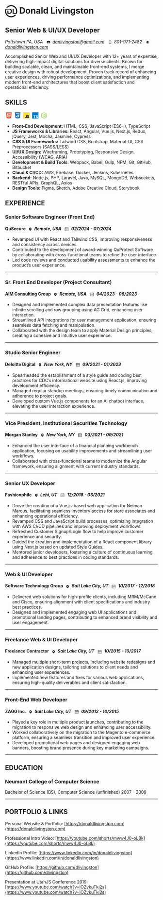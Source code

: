 # <img style="max-width: 40px; vertical-align: middle;" width="40" height="40" src="icons/DL-logo-black-trans.png" alt="DL Logo" /> Donald Livingston

## Senior Web & UI/UX Developer
_Pottstown PA, USA <img style="max-width: 12px; vertical-align: middle; margin: 0 0.25rem 0 0.5rem;" width="12" height="12" src="icons/email.svg" alt="Email: " /> donlivingston@gmail.com <img style="max-width: 12px; vertical-align: middle; margin: 0 0.25rem 0 0.5rem;" width="12" height="12" src="icons/phone.svg" alt="Phone: " /> 801-971-2482 <img style="max-width: 12px; vertical-align: middle; margin: 0 0.25rem 0 0.5rem;" width="12" height="12" src="icons/website.svg" alt="Website: " /> [donaldlivingston.com](https://donaldlivingston.com)_  

Accomplished Senior Web and UI/UX Developer with 12+ years of expertise, delivering high-impact digital solutions for diverse clients. Known for building scalable, clean, and maintainable front-end systems, I merge creative design with robust development. Proven track record of enhancing user experiences, driving performance optimizations, and implementing modern front-end architectures that boost client satisfaction and operational efficiency.  

## SKILLS

<div class="skills"><div class="icon-col">
<img style="max-width: 25px; vertical-align: middle;" width="25" height="25" src="icons/html.svg" alt="HTML" />
<img style="max-width: 25px; vertical-align: middle;" width="25" height="25" src="icons/css.svg" alt="CSS" />
<img style="max-width: 25px; vertical-align: middle;" width="25" height="25" src="icons/js.svg" alt="JavaScript" />
<img style="max-width: 25px; vertical-align: middle;" width="25" height="25" src="icons/ts.svg" alt="TypeScript" />
<img style="max-width: 25px; vertical-align: middle;" width="25" height="25" src="icons/nodejs.svg" alt="Node.js" />
</div><div class="skill-col">

* __Front-End Development:__ HTML, CSS, JavaScript (ES6+), TypeScript  
* __JS Frameworks & Libraries:__ React, Angular, Vue.js, Next.js, Redux, jQuery, Jest, Mocha, Jasmine, Cypress
* __CSS & UI Frameworks:__ Tailwind CSS, Bootstrap, Material-UI, CSS Preprocessors (SASS/LESS)  
* __UI/UX Design:__ Wireframing, Prototyping, Responsive Design, Accessibility (WCAG, ARIA)  
* __Development & Build Tools:__ Webpack, Babel, Gulp, NPM, Git, GitHub, Bitbucket    
* __Cloud & CI/CD:__ AWS, Firebase, Docker, Jenkins, Kubernetes
* __Backend:__ Node.js, PHP, Laravel, Java, MySQL, MongoDB, Websockets, RESTful APIs, GraphQL, Axios
* __Design Tools:__ Figma, Sketch, Adobe Creative Cloud, Storybook  

</div></div>

## EXPERIENCE  
<div class="experience">

### Senior Software Engineer (Front End)

#### QuSecure <img style="max-width: 12px; vertical-align: middle; margin: 0 0.25rem  0 0.375rem" width="12" height="12" src="icons/location.svg" alt="Location: " /> _Remote, USA_ <img style="max-width: 12px; vertical-align: middle;  margin: 0 0.375rem 0 0.5rem" width="12" height="12" src="icons/calendar.svg" alt="Dates: " /> _02/2024 - 07/2024_  

* Revamped UI with React and Tailwind CSS, improving responsiveness and consistency across devices.
* Contributed to the development of award-winning QuProtect Software by collaborating with cross-functional teams to refine the user interface.
* Led code reviews and conducted usability assessments to enhance the product’s user experience.

---

### Sr. Front End Developer (Project Consultant)

#### AIM Consulting Group <img style="max-width: 12px; vertical-align: middle; margin: 0 0.25rem  0 0.375rem" width="12" height="12" src="icons/location.svg" alt="Location: " /> _Remote, USA_ <img style="max-width: 12px; vertical-align: middle;  margin: 0 0.375rem 0 0.5rem" width="12" height="12" src="icons/calendar.svg" alt="Dates: " /> _04/2023 - 08/2023_  

* Designed and implemented complex data presentation features like infinite scrolling and row grouping using AG Grid, enhancing user interaction.
* Streamlined API integrations for user management application, ensuring seamless data fetching and manipulation.
* Collaborated with the design team to apply Material Design principles, creating a cohesive and intuitive user experience.

---

### Studio Senior Engineer

#### Deloitte Digital <img style="max-width: 12px; vertical-align: middle; margin: 0 0.25rem  0 0.375rem" width="12" height="12" src="icons/location.svg" alt="Location: " />  _New York, NY_ <img style="max-width: 12px; vertical-align: middle;  margin: 0 0.375rem 0 0.5rem" width="12" height="12" src="icons/calendar.svg" alt="Dates: " /> _09/2021 - 01/2023_  

* Spearheaded the establishment of a style guide and coding best practices for CDC’s informational website using React.js, improving development efficiency.
* Managed regular standup meetings, ensuring timely communication and adherence to project goals.
* Developed custom Vue.js components for an AI chatbot interface, elevating the user interaction experience.

---

### Vice President, Institutional Securities Technology

#### Morgan Stanley <img style="max-width: 12px; vertical-align: middle; margin: 0 0.25rem  0 0.375rem" width="12" height="12" src="icons/location.svg" alt="Location: " />  _New York, NY_ <img style="max-width: 12px; vertical-align: middle;  margin: 0 0.375rem 0 0.5rem" width="12" height="12" src="icons/calendar.svg" alt="Dates: " /> _03/2021 - 09/2021_  

* Enhanced the user interface of a financial planning workbench application, focusing on usability improvements and streamlining user workflows.
* Collaborated with cross-functional teams to modernize the Angular framework, ensuring alignment with current industry standards.
<!-- * Conducted user testing and feedback sessions to refine UI components and improve overall user experience. -->

---
<!--BREAK-->

### Senior UX Developer

#### Fashionphile <img style="max-width: 12px; vertical-align: middle; margin: 0 0.25rem  0 0.375rem" width="12" height="12" src="icons/location.svg" alt="Location: " />  _Lehi, UT_ <img style="max-width: 12px; vertical-align: middle;  margin: 0 0.375rem 0 0.5rem" width="12" height="12" src="icons/calendar.svg" alt="Dates: " /> _12/2018 - 03/2021_  

* Drove the creation of a Vue.js-based web application for Neiman Marcus, facilitating seamless inventory access for store associates and enhancing operational efficiency.
* Revamped CSS and JavaScript build processes, optimizing integration with AWS CI/CD pipelines and improving deployment workflows.
* Refreshed Customer Signup/Login flow to help improve customer experience and security. 
* Guided the creation and implementation of a React component library using Next.js based on updated Style Guides.
* Mentored junior developers, fostering a culture of continuous learning and adherence to best practices in coding standards.

---

### Web & UI Developer

#### Software Technology Group <img style="max-width: 12px; vertical-align: middle; margin: 0 0.25rem  0 0.375rem" width="12" height="12" src="icons/location.svg" alt="Location: " />  _Salt Lake City, UT_ <img style="max-width: 12px; vertical-align: middle;  margin: 0 0.375rem 0 0.5rem" width="12" height="12" src="icons/calendar.svg" alt="Dates: " /> _10/2017 - 12/2018_  

* Delivered web solutions for high-profile clients, including MRM/McCann and Cisco, ensuring alignment with client specifications and industry best practices.
* Designed and implemented engaging web UI applications and promotional landing pages, contributing to enhanced brand visibility and user engagement.
<!-- * Utilized database-driven MVC frameworks to streamline project development and improve application performance. -->

---

### Freelance Web & UI Developer

#### Freelance Contractor <img style="max-width: 12px; vertical-align: middle; margin: 0 0.25rem  0 0.375rem" width="12" height="12" src="icons/location.svg" alt="Location: " />  _Salt Lake City, UT_ <img style="max-width: 12px; vertical-align: middle;  margin: 0 0.375rem 0 0.5rem" width="12" height="12" src="icons/calendar.svg" alt="Dates: " /> _10/2015 - 10/2017_  

* Managed multiple short-term projects, including website redesigns and new application designs, tailoring solutions to client needs and enhancing user experiences.
* Implemented new features and fixes for various web applications, ensuring high-quality deliverables and client satisfaction.

---

### Front-End Web Developer

#### ZAGG Inc. <img style="max-width: 12px; vertical-align: middle; margin: 0 0.25rem  0 0.375rem" width="12" height="12" src="icons/location.svg" alt="Location: " />  _Salt Lake City, UT_ <img style="max-width: 12px; vertical-align: middle;  margin: 0 0.375rem 0 0.5rem" width="12" height="12" src="icons/calendar.svg" alt="Dates: " /> _09/2012 - 10/2015_  

* Played a key role in multiple product launches, contributing to the migration to responsive web design and enhancing user accessibility.
* Worked collaboratively on the migration to the Magento e-commerce platform, ensuring a seamless transition and improved user experience.
* Developed promotional web pages and designed engaging web banners, boosting brand presence during key marketing campaigns.

---

</div>

## EDUCATION
### Neumont College of Computer Science
Bachelor of Science (BS), Computer Science (unfinished) 2007 - 2009  

---


## PORTFOLIO & LINKS
Personal Website & Portfolio: [https://donaldlivingston.com](https://donaldlivingston.com)  

Professional Intro Video: [https://youtube.com/shorts/mww4J0-oL8k](https://youtube.com/shorts/mww4J0-oL8k)

LinkedIn Profile: [https://www.linkedin.com/in/donaldlivingston](https://www.linkedin.com/in/donaldlivingston)  

GitHub Profile: [https://github.com/dlivingston](https://github.com/dlivingston)  

Presentation at UtahJS Conference 2019: [https://www.youtube.com/watch?v=iOZvkuTki2s](https://www.youtube.com/watch?v=iOZvkuTki2s)  
